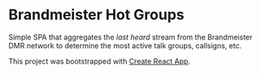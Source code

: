 # Brandmeister Hot Groups

Simple SPA that aggregates the *last heard* stream from the Brandmeister DMR network to determine
the most active talk groups, callsigns, etc.

This project was bootstrapped with [Create React App](https://github.com/facebookincubator/create-react-app).
